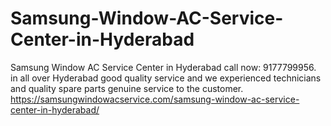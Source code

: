 # Samsung-Window-AC-Service-Center-in-Hyderabad
Samsung Window AC Service Center in Hyderabad call now: 9177799956. in all over Hyderabad good quality service and we experienced technicians and quality spare parts genuine service to the customer.  https://samsungwindowacservice.com/samsung-window-ac-service-center-in-hyderabad/
